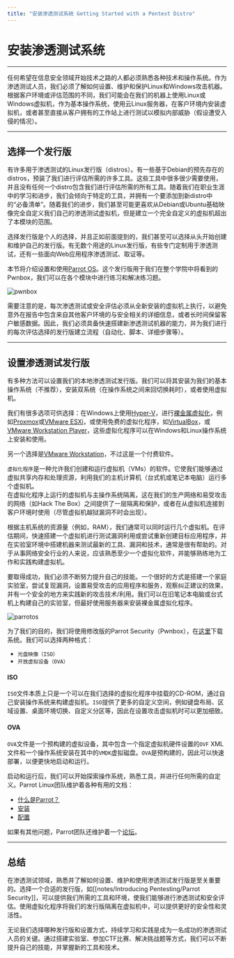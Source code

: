 ```yaml
---
title: "安装渗透测试系统 Getting Started with a Pentest Distro"
---
```



安装渗透测试系统
====================

* * *

任何希望在信息安全领域开始技术之路的人都必须熟悉各种技术和操作系统。作为渗透测试人员，我们必须了解如何设置、维护和保护Linux和Windows攻击机器。根据客户环境或评估范围的不同，我们可能会在我们的机器上使用Linux或Windows虚拟机，作为基本操作系统，使用云Linux服务器，在客户环境内安装虚拟机，或者甚至直接从客户拥有的工作站上进行测试以模拟内部威胁（假设遭受入侵的情况）。

* * *

选择一个发行版
----------------

有许多用于渗透测试的Linux发行版（distros）。有一些基于Debian的预先存在的distros，预装了我们进行评估所需的许多工具。这些工具中很多很少需要使用，并且没有任何一个distro包含我们进行评估所需的所有工具。随着我们在职业生涯中的学习和进步，我们会倾向于特定的工具，并拥有一个要添加到新distro中的“必备清单”。随着我们的进步，我们甚至可能更喜欢从Debian或Ubuntu基础映像完全自定义我们自己的渗透测试虚拟机，但是建立一个完全自定义的虚拟机超出了本模块的范围。

选择发行版是个人的选择，并且正如前面提到的，我们甚至可以选择从头开始创建和维护自己的发行版。有无数个用途的Linux发行版，有些专门定制用于渗透测试，还有一些面向Web应用程序渗透测试、取证等。

本节将介绍设置和使用[Parrot OS](https://parrotlinux.org)。这个发行版用于我们在整个学院中将看到的Pwnbox，我们可以在各个模块中进行练习和解决练习题。

![pwnbox](https://www.hackthebox.eu/images/press/pwnboxv2/1.jpg)

需要注意的是，每次渗透测试或安全评估必须从全新安装的虚拟机上执行，以避免意外在报告中包含来自其他客户环境的与安全相关的详细信息，或者长时间保留客户敏感数据。因此，我们必须具备快速搭建新渗透测试机器的能力，并为我们进行的每次评估选择的发行版建立流程（自动化、脚本、详细步骤等）。

* * *

设置渗透测试发行版
------------------

有多种方法可以设置我们的本地渗透测试发行版。我们可以将其安装为我们的基本操作系统（不推荐），安装双系统（在操作系统之间来回切换耗时），或者使用虚拟机。

我们有很多选项可供选择：在Windows上使用[Hyper-V](https://docs.microsoft.com/zh-cn/virtualization/hyper-v-on-windows/about/)，进行[裸金属虚拟化](https://www.vmware.com/topics/glossary/content/bare-metal-hypervisor)，例如[Proxmox](https://proxmox.com/en/)或[VMware ESXi](https://www.vmware.com/products/esxi-and-esx.html)，或使用免费的虚拟化程序，如[VirtualBox](https://www.virtualbox.org)，或[VMware Workstation Player](https://www.vmware.com/products/workstation-player.html)，这些虚拟化程序可以在Windows和Linux操作系统上安装和使用。  

另一个选择是[VMware Workstation](https://www.vmware.com/products/workstation-pro.html)，不过这是一个付费软件。

`虚拟化程序`是一种允许我们创建和运行虚拟机（VMs）的软件。它使我们能够通过虚拟共享内存和处理资源，利用我们的主机计算机（台式机或笔记本电脑）运行多个虚拟机。  
在虚拟化程序上运行的虚拟机与主操作系统隔离，这在我们的生产网络和易受攻击的网络（如Hack The Box）之间提供了一层隔离和保护，或者在从虚拟机连接到客户环境时使用（尽管虚拟机越狱漏洞不时会出现）。

根据主机系统的资源量（例如，RAM），我们通常可以同时运行几个虚拟机。在评估期间，快速搭建一个虚拟机进行测试漏洞利用或尝试重新创建目标应用程序，并在实验室环境中搭建机器来测试最新的工具、漏洞和技术，通常是很有帮助的。对于从事网络安全行业的人来说，应该熟悉至少一个虚拟化软件，并能够熟练地为工作和实践构建虚拟机。

要取得成功，我们必须不断努力提升自己的技能。一个很好的方式是搭建一个家庭实验室，尝试复现漏洞，设置易受攻击的应用程序和服务，观察纠正建议的效果，并有一个安全的地方来实践新的攻击技术/利用。我们可以在旧笔记本电脑或台式机上构建自己的实验室，但最好使用服务器来安装裸金属虚拟化程序。

![parrotos](https://academy.hackthebox.com/storage/modules/77/notebook.png)

为了我们的目的，我们将使用修改版的Parrot Security（Pwnbox），在[这里](https://parrotlinux.org/download/)下载系统。我们可以选择两种格式：

* `光盘映像（ISO）`
* `开放虚拟设备（OVA）`

#### ISO

`ISO`文件本质上只是一个可以在我们选择的虚拟化程序中挂载的CD-ROM，通过自己安装操作系统来构建虚拟机。`ISO`提供了更多的自定义空间，例如键盘布局、区域设置、桌面环境切换、自定义分区等，因此在设置攻击虚拟机时可以更加细致。

#### OVA

`OVA`文件是一个预构建的虚拟设备，其中包含一个指定虚拟机硬件设置的`OVF` XML文件和一个操作系统安装在其中的`VMDK`虚拟磁盘。`OVA`是预构建的，因此可以快速部署，以便更快地启动和运行。

启动和运行后，我们可以开始探索操作系统，熟悉工具，并进行任何所需的自定义。Parrot Linux团队维护着各种有用的文档：

* [什么是Parrot？](https://www.parrotsec.org/docs/introduction/what-is-parrot)
* [安装](https://www.parrotsec.org/docs/installation/)
* [配置](https://www.parrotsec.org/docs/configuration/parrot-software-management)

如果有其他问题，Parrot团队还维护着一个[论坛](https://community.parrotsec.org/c/support/6)。

* * *

总结
----

在渗透测试领域，熟悉并了解如何设置、维护和使用渗透测试发行版是至关重要的。选择一个合适的发行版，如[[notes/Introducing Pentesting/Parrot Security]]，可以提供我们所需的工具和环境，使我们能够进行渗透测试和安全评估。使用虚拟化程序将我们的发行版隔离在虚拟机中，可以提供更好的安全性和灵活性。

无论我们选择哪种发行版和设置方式，持续学习和实践是成为一名成功的渗透测试人员的关键。通过搭建实验室、参加CTF比赛、解决挑战题等方式，我们可以不断提升自己的技能，并掌握新的工具和技术。